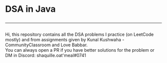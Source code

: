 # DSA in Java <hr>
Hi, this repository contains all the DSA problems I practice (on LeetCode mostly) and from assignments given by Kunal Kushwaha - CommunityClassroom and Love Babbar. <br>
You can always open a PR if you have better solutions for the problem or DM in Discord: shaquille.oat'meal#0741
